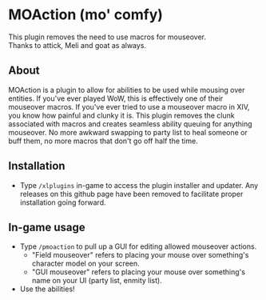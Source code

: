 # MOAction (mo' comfy)
This plugin removes the need to use macros for mouseover.   
Thanks to attick, Meli and goat as always.

## About
MOAction is a plugin to allow for abilities to be used while mousing over entities. If you've ever played WoW, this is effectively one of their mouseover macros. If you've ever tried to use a mouseover macro in XIV, you know how painful and clunky it is. This plugin removes the clunk associated with macros and creates seamless ability queuing for anything mouseover. No more awkward swapping to party list to heal someone or buff them, no more macros that don't go off half the time.
## Installation
* Type `/xlplugins` in-game to access the plugin installer and updater. Any releases on this github page have been removed to facilitate proper installation going forward.
## In-game usage
* Type `/pmoaction` to pull up a GUI for editing allowed mouseover actions.
  * "Field mouseover" refers to placing your mouse over something's character model on your screen.
  * "GUI mouseover" refers to placing your mouse over something's name on your UI (party list, enmity list).
* Use the abilities!
